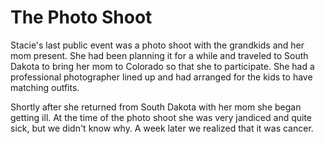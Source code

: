 # The Photo Shoot

Stacie's last public event was a photo shoot with the grandkids and her mom present.  She had been planning it for a
while and traveled to South Dakota to bring her mom to Colorado so that she to participate.  She had a professional
photographer lined up and had arranged for the kids to have matching outfits.

Shortly after she returned from South Dakota with her mom she began getting ill.  At the time of the photo shoot she was
very jandiced and quite sick, but we didn't know why. A week later we realized that it was cancer.  

